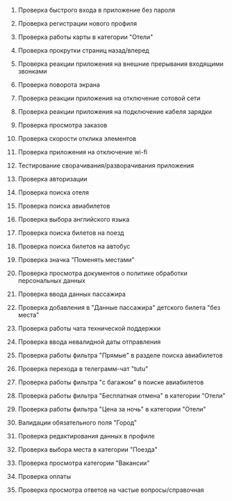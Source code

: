1. Проверка быстрого входа в приложение без пароля

2. Проверка регистрации нового профиля

3. Проверка работы карты в категории "Отели"

4. Проверка прокрутки страниц назад/вперед

5. Проверка реакции приложения на внешние прерывания входящими звонками

6. Проверка поворота экрана

7. Проверка реакции приложения на отключение сотовой сети

8. Проверка реакции приложения на подключение кабеля зарядки

9. Проверка просмотра заказов

10. Проверка скорости отклика элементов

11. Проверка приложения на отключение wi-fi

12. Тестирование сворачивания/разворачивания приложения

13. Проверка авторизации

14. Проверка поиска отеля

15. Проверка поиска авиабилетов

16. Проверка выбора английского языка

17. Проверка поиска билетов на поезд

18. Проверка поиска билетов на автобус

19. Проверка значка "Поменять местами"

20. Проверка просмотра документов о политике обработки персональных данных

21. Проверка ввода данных пассажира

22. Проверка добавления в "Данные пассажира" детского билета "без места"

23. Проверка работы чата технической поддержки

24. Проверка ввода невалидной даты отправления

25. Проверка работы фильтра "Прямые" в разделе поиска авиабилетов

26. Проверка перехода в телеграмм-чат "tutu"

27. Проверка работы фильтра "с багажом" в поиске авиабилетов

28. Проверка работы фильтра "Бесплатная отмена" в категории "Отели"

29. Проверка работы фильтра "Цена за ночь" в категории "Отели"

30. Валидации обязательного поля "Город" 

31. Проверка редактирования данных в профиле

32. Проверка выбора места в категории "Поезда"

33. Проверка просмотра категории "Вакансии"

34. Проверка оплаты

35. Проверка просмотра ответов на частые вопросы/справочная



